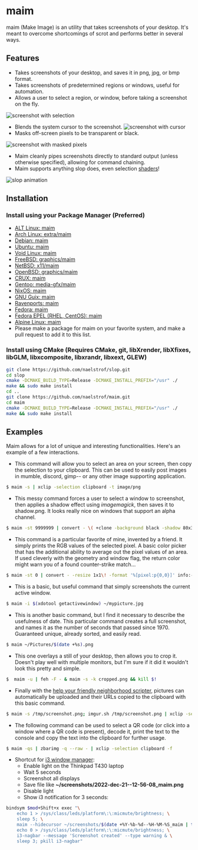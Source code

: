 # maim
maim (Make Image) is an utility that takes screenshots of your desktop. It's meant to overcome shortcomings of scrot and performs better in several ways.

## Features
* Takes screenshots of your desktop, and saves it in png, jpg, or bmp format.
* Takes screenshots of predetermined regions or windows, useful for automation.
* Allows a user to select a region, or window, before taking a screenshot on the fly.

![screenshot with selection](http://i.imgur.com/ILZKJCT.png)
* Blends the system cursor to the screenshot.
![screenshot with cursor](http://i.imgur.com/PD1bgBg.png)
* Masks off-screen pixels to be transparent or black.

![screenshot with masked pixels](http://i.imgur.com/kMkcHlZ.png)
* Maim cleanly pipes screenshots directly to standard output (unless otherwise specified), allowing for command chaining.
* Maim supports anything slop does, even selection [shaders](https://github.com/naelstrof/slop#shaders)!

![slop animation](http://i.giphy.com/kfBLafeJfLs2Y.gif)


## Installation

### Install using your Package Manager (Preferred)
* [ALT Linux: maim](https://packages.altlinux.org/ru/sisyphus/srpms/maim)
* [Arch Linux: extra/maim](https://www.archlinux.org/packages/extra/x86_64/maim/)
* [Debian: maim](https://tracker.debian.org/pkg/maim)
* [Ubuntu: maim](https://packages.ubuntu.com/search?keywords=maim)
* [Void Linux: maim](https://github.com/void-linux/void-packages/tree/master/srcpkgs/maim/template)
* [FreeBSD: graphics/maim](http://www.freshports.org/graphics/maim/)
* [NetBSD: x11/maim](http://pkgsrc.se/x11/maim)
* [OpenBSD: graphics/maim](http://openports.se/graphics/maim)
* [CRUX: maim](https://crux.nu/portdb/?a=search&q=maim)
* [Gentoo: media-gfx/maim](https://packages.gentoo.org/packages/media-gfx/maim)
* [NixOS: maim](https://github.com/NixOS/nixpkgs/blob/master/pkgs/tools/graphics/maim/default.nix)
* [GNU Guix: maim](https://packages.guix.gnu.org/packages/maim/)
* [Ravenports: maim](http://www.ravenports.com/catalog/bucket_B4/maim/standard/)
* [Fedora: maim](https://src.fedoraproject.org/rpms/maim)
* [Fedora EPEL (RHEL, CentOS): maim](https://src.fedoraproject.org/rpms/maim)
* [Alpine Linux: maim](https://pkgs.alpinelinux.org/packages?name=maim&branch=edge&repo=&arch=&maintainer=)
* Please make a package for maim on your favorite system, and make a pull request to add it to this list.

### Install using CMake (Requires CMake, git, libXrender, libXfixes, libGLM, libxcomposite, libxrandr, libxext, GLEW)
```bash
git clone https://github.com/naelstrof/slop.git
cd slop
cmake -DCMAKE_BUILD_TYPE=Release -DCMAKE_INSTALL_PREFIX="/usr" ./
make && sudo make install
cd ..
git clone https://github.com/naelstrof/maim.git
cd maim
cmake -DCMAKE_BUILD_TYPE=Release -DCMAKE_INSTALL_PREFIX="/usr" ./
make && sudo make install
```

## Examples
Maim allows for a lot of unique and interesting functionalities. Here's an example of a few interactions.

* This command will allow you to select an area on your screen, then copy the selection to your clipboard. This can be used to easily post images in mumble, discord, gimp-- or any other image supporting application.
```bash
$ maim -s | xclip -selection clipboard -t image/png
```

* This messy command forces a user to select a window to screenshot, then applies a shadow effect using *imagemagick*, then saves it to shadow.png. It looks really nice on windows that support an alpha channel.
```bash
$ maim -st 9999999 | convert - \( +clone -background black -shadow 80x3+5+5 \) +swap -background none -layers merge +repage shadow.png
```

* This command is a particular favorite of mine, invented by a friend. It simply prints the RGB values of the selected pixel. A basic color picker that has the additional ability to average out the pixel values of an area. If used cleverly with the geometry and window flag, the return color might warn you of a found counter-strike match...
```bash
$ maim -st 0 | convert - -resize 1x1\! -format '%[pixel:p{0,0}]' info:-
```

* This is a basic, but useful command that simply screenshots the current active window.
```bash
$ maim -i $(xdotool getactivewindow) ~/mypicture.jpg
```

* This is another basic command, but I find it necessary to describe the usefulness of date. This particular command creates a full screenshot, and names it as the number of seconds that passed since 1970. Guaranteed unique, already sorted, and easily read.
```bash
$ maim ~/Pictures/$(date +%s).png
```

* This one overlays a still of your desktop, then allows you to crop it. Doesn't play well with multiple monitors, but I'm sure if it did it wouldn't look this pretty and simple.
```bash
$  maim -u | feh -F - & maim -s -k cropped.png && kill $!
```

* Finally with the [help your friendly neighborhood scripter](https://github.com/tremby/imgur.sh), pictures can automatically be uploaded and their URLs copied to the clipboard with this basic command.
```bash
$ maim -s /tmp/screenshot.png; imgur.sh /tmp/screenshot.png | xclip -selection clipboard
```

* The following command can be used to select a QR code (or click into a window
  where a QR code is present), decode it, print the text to the console and
  copy the text into the clipboard for further usage. 

```bash
$ maim -qs | zbarimg -q --raw - | xclip -selection clipboard -f
```

* Shortcut for [i3 window manager](https://github.com/i3/i3):
  * Enable light on the Thinkpad T430 laptop
  * Wait 5 seconds
  * Screenshot all displays
  * Save file like **~/screenshots/2022-dec-21--12-56-08_maim.png**
  * Disable light
  * Show i3 notification for 3 seconds:

```bash
bindsym $mod+Shift+x exec "\
    echo 1 > /sys/class/leds/platform\:\:micmute/brightness; \
    sleep 5; \
    maim --hidecursor ~/screenshots/$(date +%Y-%b-%d--%H-%M-%S_maim | tr A-Z a-z).png; \
    echo 0 > /sys/class/leds/platform\:\:micmute/brightness; \
    i3-nagbar --message 'Screenshot created' --type warning & \
    sleep 3; pkill i3-nagbar"
```
